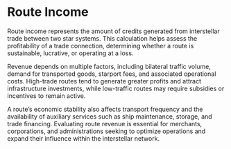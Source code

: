 # Route Income

Route income represents the amount of credits generated from interstellar trade between two star systems. This calculation helps assess the profitability of a trade connection, determining whether a route is sustainable, lucrative, or operating at a loss.

Revenue depends on multiple factors, including bilateral traffic volume, demand for transported goods, starport fees, and associated operational costs. High-trade routes tend to generate greater profits and attract infrastructure investments, while low-traffic routes may require subsidies or incentives to remain active.

A route’s economic stability also affects transport frequency and the availability of auxiliary services such as ship maintenance, storage, and trade financing. Evaluating route revenue is essential for merchants, corporations, and administrations seeking to optimize operations and expand their influence within the interstellar network.
